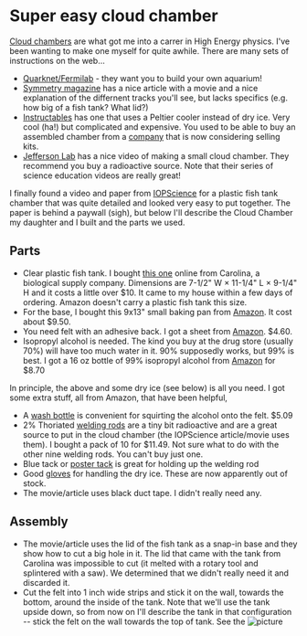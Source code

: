 # Super easy cloud chamber

[Cloud chambers](https://en.wikipedia.org/wiki/Cloud_chamber) are what got me into a carrer in High Energy physics. I've been wanting to make one myself for quite awhile. There are many sets of instructions on the web...

* [Quarknet/Fermilab](http://quarknet.fnal.gov/resources/QN_CloudChamberV1_4.pdf) - they want you to build your own aquarium!
* [Symmetry magazine](http://www.symmetrymagazine.org/article/january-2015/how-to-build-your-own-particle-detector) has a nice article with a movie and a nice explanation of the differnent tracks you'll see, but lacks specifics (e.g. how big of a fish tank? What lid?)
* [Instructables](http://www.instructables.com/id/Make-a-Cloud-Chamber-using-Peltier-Coolers/) has one that uses a Peltier cooler instead of dry ice. Very cool (ha!) but complicated and expensive. You used to be able to buy an assembled chamber from a [company](http://www.nothinglabs.com/electroniccloudchamber/) that is now considering selling kits. 
* [Jefferson Lab](http://education.jlab.org/frost/cloud_chamber.html) has a nice video of making a small cloud chamber. They recommend you buy a radioactive source. Note that their series of science education videos are really great!

I finally found a video and paper from [IOPScience](http://iopscience.iop.org/article/10.1088/0031-9120/47/3/338/meta) for a plastic fish tank chamber that was quite detailed and looked very easy to put together. The paper is behind a paywall (sigh), but below I'll describe the Cloud Chamber my daughter and I built and the parts we used. 

## Parts

* Clear plastic fish tank. I bought [this one](http://www.carolina.com/animal-habitats/clear-view-plastic-aquariumterrarium-medium/674339B.pr?question=) online from Carolina, a biological supply company. Dimensions are 7-1/2" W × 11-1/4" L × 9-1/4" H and it costs a little over $10. It came to my house within a few days of ordering. Amazon doesn't carry a plastic fish tank this size. 
* For the base, I bought this 9x13" small baking pan from [Amazon](https://www.amazon.com/gp/product/B00K4TH7TY/ref=oh_aui_detailpage_o01_s00?ie=UTF8&psc=1). It cost about $9.50. 
* You need felt with an adhesive back. I got a sheet from [Amazon](https://www.amazon.com/gp/product/B0054G5XA2/ref=od_aui_detailpages00?ie=UTF8&psc=1). $4.60.
* Isopropyl alcohol is needed. The kind you buy at the drug store (usually 70%) will have too much water in it. 90% supposedly works, but 99% is best. I got a 16 oz bottle of 99% isopropyl alcohol from [Amazon](https://www.amazon.com/gp/product/B001B5JT8C/ref=od_aui_detailpages01?ie=UTF8&psc=1) for $8.70

In principle, the above and some dry ice (see below) is all you need. I got some extra stuff, all from Amazon, that have been helpful,

* A [wash bottle](https://www.amazon.com/gp/product/B005Z4RGQW/ref=od_aui_detailpages00?ie=UTF8&psc=1) is convenient for squirting the alcohol onto the felt. $5.09
* 2% Thoriated [welding rods](https://www.amazon.com/gp/product/B01BKYV9JU/ref=od_aui_detailpages00?ie=UTF8&psc=1) are a tiny bit radioactive and are a great source to put in the cloud chamber (the IOPScience article/movie uses them). I bought a pack of 10 for $11.49. Not sure what to do with the other nine welding rods. You can't buy just one.
* Blue tack or [poster tack](https://www.amazon.com/gp/product/B000BKQDB4/ref=od_aui_detailpages00?ie=UTF8&psc=1) is great for holding up the welding rod
* Good [gloves](https://www.amazon.com/gp/product/B06Y13FZ45/ref=od_aui_detailpages00?ie=UTF8&psc=1) for handling the dry ice. These are now apparently out of stock.
* The movie/article uses black duct tape. I didn't really need any. 

## Assembly

* The movie/article uses the lid of the fish tank as a snap-in base and they show how to cut a big hole in it. The lid that came with the tank from Carolina was impossible to cut (it melted with a rotary tool and splintered with a saw). We determined that we didn't really need it and discarded it.
* Cut the felt into 1 inch wide strips and stick it on the wall, towards the bottom, around the inside of the tank. Note that we'll use the tank upside down, so from now on I'll describe the tank in that configuration -- stick the felt on the wall towards the top of tank. See the ![picture](images/tank.png)
